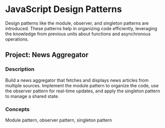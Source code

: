 # JavaScript Design Patterns

Design patterns like the module, observer, and singleton patterns are introduced. These patterns help in organizing code efficiently, leveraging the knowledge from previous units about functions and asynchronous operations.

## Project: News Aggregator

### Description

Build a news aggregator that fetches and displays news articles from multiple sources. Implement the module pattern to organize the code, use the observer pattern for real-time updates, and apply the singleton pattern to manage a shared state.

### Concepts

Module pattern, observer pattern, singleton pattern 
